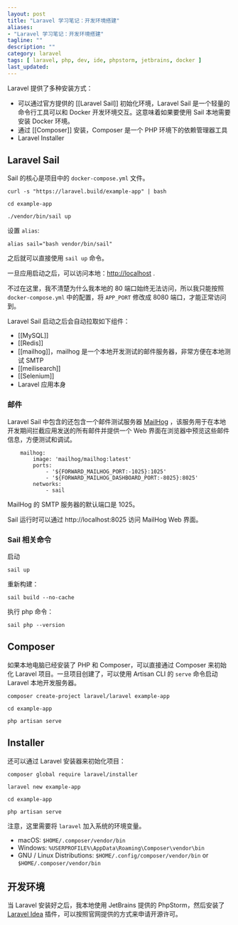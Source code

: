 ```yaml
---
layout: post
title: "Laravel 学习笔记：开发环境搭建"
aliases:
- "Laravel 学习笔记：开发环境搭建"
tagline: ""
description: ""
category: laravel
tags: [ laravel, php, dev, ide, phpstorm, jetbrains, docker ]
last_updated:
---
```


Laravel 提供了多种安装方式：

- 可以通过官方提供的 [[Laravel Sail]] 初始化环境，Laravel Sail 是一个轻量的命令行工具可以和 Docker 开发环境交互。这意味着如果要使用 Sail 本地需要安装 Docker 环境。
- 通过 [[Composer]] 安装，Composer 是一个 PHP 环境下的依赖管理器工具
- Laravel Installer

## Laravel Sail
Sail 的核心是项目中的 `docker-compose.yml` 文件。

```
curl -s "https://laravel.build/example-app" | bash

cd example-app
 
./vendor/bin/sail up
```

设置 `alias`:

    alias sail="bash vendor/bin/sail"

之后就可以直接使用 `sail up` 命令。

一旦应用启动之后，可以访问本地：<http://localhost> .

不过在这里，我不清楚为什么我本地的 80 端口始终无法访问，所以我只能按照 `docker-compose.yml` 中的配置，将 `APP_PORT` 修改成 8080 端口，才能正常访问到。

Laravel Sail 启动之后会自动拉取如下组件：

- [[MySQL]]
- [[Redis]]
- [[mailhog]]，mailhog 是一个本地开发测试的邮件服务器，非常方便在本地测试 SMTP
- [[meilisearch]]
- [[Selenium]]
- Laravel 应用本身

### 邮件
Laravel Sail 中包含的还包含一个邮件测试服务器 [MailHog](https://github.com/mailhog/MailHog) ，该服务用于在本地开发期间拦截应用发送的所有邮件并提供一个 Web 界面在浏览器中预览这些邮件信息，方便测试和调试。

```
    mailhog:
        image: 'mailhog/mailhog:latest'
        ports:
            - '${FORWARD_MAILHOG_PORT:-1025}:1025'
            - '${FORWARD_MAILHOG_DASHBOARD_PORT:-8025}:8025'
        networks:
            - sail
```

MailHog 的 SMTP 服务器的默认端口是 1025。

Sail 运行时可以通过 http://localhost:8025 访问 MailHog Web 界面。

### Sail 相关命令

启动

    sail up

重新构建：

    sail build --no-cache

执行 php 命令：

    sail php --version

## Composer
如果本地电脑已经安装了 PHP 和 Composer，可以直接通过 Composer 来初始化 Laravel 项目。一旦项目创建了，可以使用 Artisan CLI 的 `serve` 命令启动 Laravel 本地开发服务器。

```
composer create-project laravel/laravel example-app
 
cd example-app
 
php artisan serve
```

## Installer
还可以通过 Laravel 安装器来初始化项目：

```
composer global require laravel/installer
 
laravel new example-app
 
cd example-app
 
php artisan serve
```

注意，这里需要将 `laravel` 加入系统的环境变量。

- macOS: `$HOME/.composer/vendor/bin`
- Windows: `%USERPROFILE%\AppData\Roaming\Composer\vendor\bin`
- GNU / Linux Distributions: `$HOME/.config/composer/vendor/bin` or `$HOME/.composer/vendor/bin`

## 开发环境
当 Laravel 安装好之后，我本地使用 JetBrains 提供的 PhpStorm，然后安装了 [Laravel Idea](https://laravel-idea.com/) 插件，可以按照官网提供的方式来申请开源许可。
